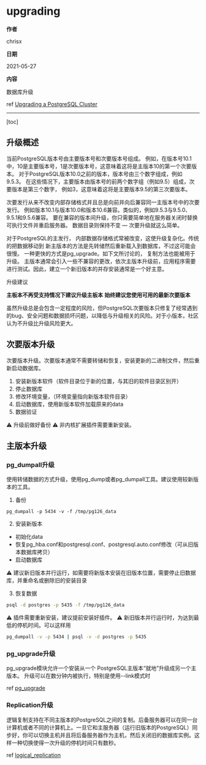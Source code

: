 # upgrading

**作者**

chrisx

**日期**

2021-05-27

**内容**

数据库升级

ref [Upgrading a PostgreSQL Cluster](https://www.postgresql.org/docs/13/upgrading.html)

----

[toc]

## 升级概述

当前PostgreSQL版本号由主要版本号和次要版本号组成。 例如，在版本号10.1中，10是主要版本号，1是次要版本号，这意味着这将是主版本10的第一个次要版本。 对于PostgreSQL版本10.0之前的版本，版本号由三个数字组成，例如9.5.3。 在这些情况下，主要版本由版本号的前两个数字组（例如9.5）组成，次要版本是第三个数字， 例如3，这意味着这将是主要版本9.5的第三次要版本。

次要发行从来不改变内部存储格式并且总是向前并向后兼容同一主版本号中的次要发行。 例如版本10.1与版本10.0和版本10.6兼容。类似的，例如9.5.3与9.5.0、9.5.1和9.5.6兼容。 要在兼容的版本间升级，你只需要简单地在服务器关闭时替换可执行文件并重启服务器。 数据目录则保持不变 — 次要升级就这么简单。

对于PostgreSQL的主发行， 内部数据存储格式常被改变，这使升级复杂化。传统的把数据移动到 新主版本的方法是先转储然后重新载入到数据库，不过这可能会很慢。 一种更快的方式是pg_upgrade。如下文所讨论的， 复制方法也能被用于升级。
主版本通常会引入一些不兼容的更改，依次主版本升级前，应用程序需要进行测试。因此，建立一个新旧版本的并存安装通常是一个好主意。

升级建议

**主板本不再受支持情况下建议升级主板本**
**始终建议您使用可用的最新次要版本**

虽然升级总是会包含一定程度的风险，但PostgreSQL次要版本只修复了经常遇到的bug、安全问题和数据损坏问题，以降低与升级相关的风险。对于小版本，社区认为不升级比升级风险更大。

## 次要版本升级

次要版本升级。次要版本通常不需要转储和恢复，安装更新的二进制文件，然后重新启动数据库。

1. 安装新版本软件（软件目录位于新的位置，与其旧的软件目录区别开）
2. 停止数据库
3. 修改环境变量，（环境变量指向新版本软件目录）
4. 启动数据库，使用新版本软件加载原来的data
5. 数据验证

:warning: 升级前做好备份
:warning: 非内核扩展插件需要重新安装。

<!--

编译安装插件，扩展无需删除

postgres=# \dx
                                        List of installed extensions
        Name        | Version |   Schema   |                           Description
--------------------+---------+------------+-----------------------------------------------------------------
 pg_bulkload        | 1.0     | public     | pg_bulkload is a high speed data loading utility for PostgreSQL
 pg_hint_plan       | 1.3.7   | hint_plan  |
 pg_stat_statements | 1.7     | public     | track execution statistics of all SQL statements executed
 plpgsql            | 1.0     | pg_catalog | PL/pgSQL procedural language
(4 rows)

[postgres@db ~]$ pg_ctl start
waiting for server to start....2022-02-28 10:39:50.848 CST [12668] FATAL:  could not access file "pg_hint_plan": No such file or directory
2022-02-28 10:39:50.848 CST [12668] LOG:  database system is shut down
 stopped waiting
pg_ctl: could not start server
Examine the log output.
[postgres@db ~]$ ls

[postgres@db pg_hint_plan-PG12]$ make install
/bin/mkdir -p '/opt/pg129/share/postgresql/extension'
/bin/mkdir -p '/opt/pg129/share/postgresql/extension'
/bin/mkdir -p '/opt/pg129/lib/postgresql'
/bin/install -c -m 644 .//pg_hint_plan.control '/opt/pg129/share/postgresql/extension/'
/bin/install -c -m 644 .//pg_hint_plan--*.sql  '/opt/pg129/share/postgresql/extension/'
/bin/install -c -m 755  pg_hint_plan.so '/opt/pg129/lib/postgresql/'
[postgres@db pg_hint_plan-PG12]$

pg_ctl start
-->

## 主版本升级

### pg_dumpall升级

使用转储数据的方式升级，使用pg_dump或者pg_dumpall工具。建议使用较新版本的工具。

1. 备份

```
pg_dumpall -p 5434 -v -f /tmp/pg126_data

```

2. 安装新版本

* 初始化data
* 恢复pg_hba.conf和postgresql.conf、postgresql.auto.conf修改（可从旧版本数据库拷贝）
* 启动数据库

:warning: 建议新旧版本并行运行，如需要将新版本安装在旧版本位置，需要停止旧数据库，并重命名或删除旧的安装目录

3. 恢复数据

```sh
psql -d postgres -p 5435 -f /tmp/pg126_data

```

:warning: 插件需要重新安装，建议提前安装好插件。
:warning: 新旧版本并行运行时，为达到最低的停机时间。可以这样用

```sh
pg_dumpall -v -p 5434 | psql -v -d postgres -p 5435

```

### pg_upgrade升级

pg_upgrade模块允许一个安装从一个 PostgreSQL主版本“就地”升级成另一个主版本。 升级可以在数分钟内被执行，特别是使用--link模式时

ref [pg_upgrade](./pg_upgrade.md)

### Replication升级

逻辑复制支持在不同主版本的PostgreSQL之间的复制。后备服务器可以在同一台计算机或者不同的计算机上。一旦它和主服务器（运行旧版本的PostgreSQL）同步好，你可以切换主机并且将后备服务器作为主机，然后关闭旧的数据库实例。这样一种切换使得一次升级的停机时间只有数秒。

ref [logical_replication](./logical_replication.md)